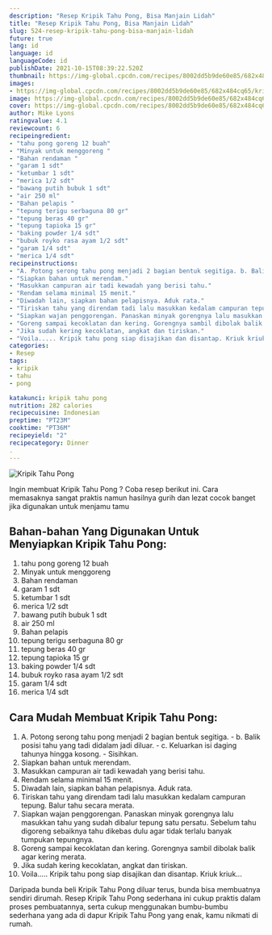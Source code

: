 ```yaml
---
description: "Resep Kripik Tahu Pong, Bisa Manjain Lidah"
title: "Resep Kripik Tahu Pong, Bisa Manjain Lidah"
slug: 524-resep-kripik-tahu-pong-bisa-manjain-lidah
future: true
lang: id
language: id
languageCode: id
publishDate: 2021-10-15T08:39:22.520Z 
thumbnail: https://img-global.cpcdn.com/recipes/8002dd5b9de60e85/682x484cq65/kripik-tahu-pong-foto-resep-utama.png
images:
- https://img-global.cpcdn.com/recipes/8002dd5b9de60e85/682x484cq65/kripik-tahu-pong-foto-resep-utama.png
image: https://img-global.cpcdn.com/recipes/8002dd5b9de60e85/682x484cq65/kripik-tahu-pong-foto-resep-utama.png
cover: https://img-global.cpcdn.com/recipes/8002dd5b9de60e85/682x484cq65/kripik-tahu-pong-foto-resep-utama.png
author: Mike Lyons
ratingvalue: 4.1
reviewcount: 6
recipeingredient:
- "tahu pong goreng 12 buah"
- "Minyak untuk menggoreng "
- "Bahan rendaman "
- "garam 1 sdt"
- "ketumbar 1 sdt"
- "merica 1/2 sdt"
- "bawang putih bubuk 1 sdt"
- "air 250 ml"
- "Bahan pelapis "
- "tepung terigu serbaguna 80 gr"
- "tepung beras 40 gr"
- "tepung tapioka 15 gr"
- "baking powder 1/4 sdt"
- "bubuk royko rasa ayam 1/2 sdt"
- "garam 1/4 sdt"
- "merica 1/4 sdt"
recipeinstructions:
- "A. Potong serong tahu pong menjadi 2 bagian bentuk segitiga. b. Balik posisi tahu yang tadi didalam jadi diluar. c. Keluarkan isi daging tahunya hingga kosong. Sisihkan."
- "Siapkan bahan untuk merendam."
- "Masukkan campuran air tadi kewadah yang berisi tahu."
- "Rendam selama minimal 15 menit."
- "Diwadah lain, siapkan bahan pelapisnya. Aduk rata."
- "Tiriskan tahu yang direndam tadi lalu masukkan kedalam campuran tepung. Balur tahu secara merata."
- "Siapkan wajan penggorengan. Panaskan minyak gorengnya lalu masukkan tahu yang sudah dibalur tepung satu persatu. Sebelum tahu digoreng sebaiknya tahu dikebas dulu agar tidak terlalu banyak tumpukan tepungnya."
- "Goreng sampai kecoklatan dan kering. Gorengnya sambil dibolak balik agar kering merata."
- "Jika sudah kering kecoklatan, angkat dan tiriskan."
- "Voila..... Kripik tahu pong siap disajikan dan disantap. Kriuk kriuk..."
categories:
- Resep
tags:
- kripik
- tahu
- pong

katakunci: kripik tahu pong 
nutrition: 282 calories
recipecuisine: Indonesian
preptime: "PT23M"
cooktime: "PT36M"
recipeyield: "2"
recipecategory: Dinner
. 
---
```



![Kripik Tahu Pong](https://img-global.cpcdn.com/recipes/8002dd5b9de60e85/682x484cq65/kripik-tahu-pong-foto-resep-utama.png)

Ingin membuat Kripik Tahu Pong ? Coba resep berikut ini. Cara memasaknya sangat praktis namun hasilnya gurih dan lezat cocok banget jika digunakan untuk menjamu tamu

<!--inarticleads1-->

## Bahan-bahan Yang Digunakan Untuk Menyiapkan Kripik Tahu Pong:

1. tahu pong goreng 12 buah
1. Minyak untuk menggoreng 
1. Bahan rendaman 
1. garam 1 sdt
1. ketumbar 1 sdt
1. merica 1/2 sdt
1. bawang putih bubuk 1 sdt
1. air 250 ml
1. Bahan pelapis 
1. tepung terigu serbaguna 80 gr
1. tepung beras 40 gr
1. tepung tapioka 15 gr
1. baking powder 1/4 sdt
1. bubuk royko rasa ayam 1/2 sdt
1. garam 1/4 sdt
1. merica 1/4 sdt



<!--inarticleads2-->

## Cara Mudah Membuat Kripik Tahu Pong:

1. A. Potong serong tahu pong menjadi 2 bagian bentuk segitiga. - b. Balik posisi tahu yang tadi didalam jadi diluar. - c. Keluarkan isi daging tahunya hingga kosong. - Sisihkan.
1. Siapkan bahan untuk merendam.
1. Masukkan campuran air tadi kewadah yang berisi tahu.
1. Rendam selama minimal 15 menit.
1. Diwadah lain, siapkan bahan pelapisnya. Aduk rata.
1. Tiriskan tahu yang direndam tadi lalu masukkan kedalam campuran tepung. Balur tahu secara merata.
1. Siapkan wajan penggorengan. Panaskan minyak gorengnya lalu masukkan tahu yang sudah dibalur tepung satu persatu. Sebelum tahu digoreng sebaiknya tahu dikebas dulu agar tidak terlalu banyak tumpukan tepungnya.
1. Goreng sampai kecoklatan dan kering. Gorengnya sambil dibolak balik agar kering merata.
1. Jika sudah kering kecoklatan, angkat dan tiriskan.
1. Voila..... Kripik tahu pong siap disajikan dan disantap. Kriuk kriuk...




Daripada bunda beli  Kripik Tahu Pong  diluar terus, bunda  bisa membuatnya sendiri dirumah. Resep  Kripik Tahu Pong  sederhana ini cukup praktis dalam proses pembuatannya, serta cukup menggunakan bumbu-bumbu sederhana yang ada di dapur  Kripik Tahu Pong  yang enak, kamu nikmati di rumah.
